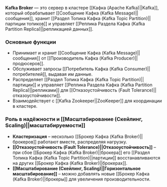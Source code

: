 **Kafka Broker** — это сервер в кластере [[Кафка (Apache Kafka)||Kafka]], который обрабатывает [[Сообщение Кафка (Kafka Message)||сообщения]], хранит [[Раздел Топика Кафка (Kafka Topic Partition)||партиции топиков]] и управляет [[Реплика Раздела Кафка (Kafka Partition Replica)||репликацией данных]].


### Основные функции

- Принимает и хранит [[Сообщение Кафка (Kafka Message)||сообщения]] от [[Производитель Кафка (Kafka Producer)||продюсеров]].
- Обслуживает запросы [[Потребитель Кафка (Kafka Consumer)||потребителей]], выдавая им данные.
- Распределяет [[Раздел Топика Кафка (Kafka Topic Partition)||партиции]] и управляет [[Реплика Раздела Кафка (Kafka Partition Replica)||репликами]] для [[Отказоустойчивость (Fault Tolerance)||отказоустойчивости]].
- Взаимодействует с [[Kafka Zookeeper||ZooKeeper]] для координации в кластере.


### Роль в надёжности и [[Масштабирование (Скейлинг, Scaling)||масштабируемости]]

- **Кластеризация** – несколько [[Брокер Кафка (Kafka Broker)||брокеров]] работают вместе, распределяя нагрузку.
- **[[Отказоустойчивость (Fault Tolerance)||Отказоустойчивость]]** – при сбое [[Брокер Кафка (Kafka Broker)||брокера]] его [[Раздел Топика Кафка (Kafka Topic Partition)||партиции]] восстанавливаются на других [[Брокер Кафка (Kafka Broker)||брокерах]].
- **[[Масштабирование (Скейлинг, Scaling)||Горизонтальное масштабирование]]** – можно добавлять новые [[Брокер Кафка (Kafka Broker)||брокеры]] для увеличения производительности.